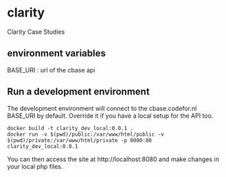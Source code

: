 # clarity
Clarity Case Studies

## environment variables
BASE_URI : url of the cbase api

## Run a development environment

The development environment will connect to the cbase.codefor.nl BASE_URI by default. Override it if you have a local setup for the API too.

```
docker build -t clarity_dev_local:0.0.1 .
docker run -v $(pwd)/public:/var/www/html/public -v $(pwd)/private:/var/www/html/private -p 8080:80 clarity_dev_local:0.0.1
```

You can then access the site at http://localhost:8080 and make changes in your local php files.